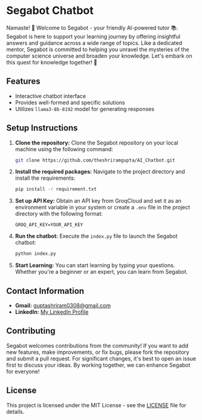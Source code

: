 # Segabot Chatbot

Namaste! 🙏 Welcome to Segabot - your friendly AI-powered tutor 📚. Segabot is here to support your learning journey by offering insightful answers and guidance across a wide range of topics. Like a dedicated mentor, Segabot is committed to helping you unravel the mysteries of the computer science universe and broaden your knowledge. Let's embark on this quest for knowledge together! 🚀

## Features

- Interactive chatbot interface
- Provides well-formed and specific solutions
- Utilizes `llama3-8b-8192` model for generating responses

## Setup Instructions

1. **Clone the repository:** Clone the Segabot repository on your local machine using the following command:
    ```bash
    git clone https://github.com/theshriramgupta/AI_Chatbot.git
    ```

2. **Install the required packages:** Navigate to the project directory and install the requirements:
    ```bash
    pip install -r requirement.txt
    ```

3. **Set up API Key:** Obtain an API key from GroqCloud and set it as an environment variable in your system or create a `.env` file in the project directory with the following format:
    ```env
    GROQ_API_KEY=YOUR_API_KEY
    ```

4. **Run the chatbot:** Execute the `index.py` file to launch the Segabot chatbot:
    ```bash
    python index.py
    ```

5. **Start Learning:** You can start learning by typing your questions. Whether you're a beginner or an expert, you can learn from Segabot.

## Contact Information

- **Gmail:** [guptashriram0308@gmail.com](mailto:guptashriram0308@gmail.com)
- **LinkedIn:** [My LinkedIn Profile](https://www.linkedin.com/in/shriram-gupta-643906204/)

## Contributing

Segabot welcomes contributions from the community! If you want to add new features, make improvements, or fix bugs, please fork the repository and submit a pull request. For significant changes, it's best to open an issue first to discuss your ideas. By working together, we can enhance Segabot for everyone!

## License

This project is licensed under the MIT License - see the [LICENSE](LICENSE) file for details.
